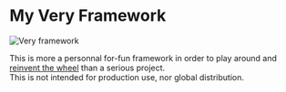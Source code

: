 # My Very Framework

![Very framework](http://i.imgur.com/h6Ew5tA.jpg)

This is more a personnal for-fun framework in order to play around and [reinvent the wheel](http://blog.ircmaxell.com/2012/08/reinvent-wheel.html) than a serious project.  
This is not intended for production use, nor global distribution.
